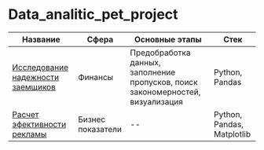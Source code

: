 # Data_analitic_pet_project
|Название | Сфера | Основные этапы | Стек |
|---------|-------|----------------|------|
|[Исследование надежности заемщиков](https://github.com/linagraule-lab/Data_analitic_pet_project/tree/main/finans_analytics)|Финансы|Предобработка данных, заполнение пропусков, поиск закономерностей, визуализация| Python, Pandas|
|[Расчет эфективности рекламы](https://github.com/linagraule-lab/Data_analitic_pet_project/tree/main/%20product_analytics)|Бизнес показатели|--|Python, Pandas, Matplotlib|